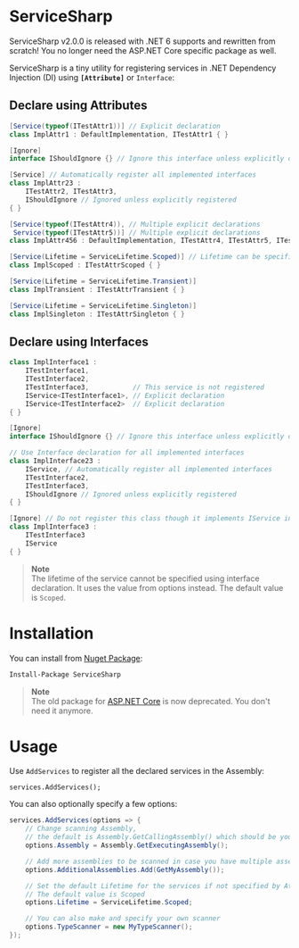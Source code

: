 # ServiceSharp

ServiceSharp v2.0.0 is released with .NET 6 supports and rewritten from scratch! You no longer need the ASP.NET Core specific package as well.

ServiceSharp is a tiny utility for registering services in .NET Dependency Injection (DI) using **`[Attribute]`** or `Interface`:

## Declare using Attributes

```cs
[Service(typeof(ITestAttr1))] // Explicit declaration
class ImplAttr1 : DefaultImplementation, ITestAttr1 { }

[Ignore]
interface IShouldIgnore {} // Ignore this interface unless explicitly declared

[Service] // Automatically register all implemented interfaces
class ImplAttr23 : 
    ITestAttr2, ITestAttr3,
    IShouldIgnore // Ignored unless explicitly registered
{ }

[Service(typeof(ITestAttr4)), // Multiple explicit declarations
 Service(typeof(ITestAttr5))] // Multiple explicit declarations
class ImplAttr456 : DefaultImplementation, ITestAttr4, ITestAttr5, ITestAttr6 { }

[Service(Lifetime = ServiceLifetime.Scoped)] // Lifetime can be specified
class ImplScoped : ITestAttrScoped { }

[Service(Lifetime = ServiceLifetime.Transient)]
class ImplTransient : ITestAttrTransient { }

[Service(Lifetime = ServiceLifetime.Singleton)]
class ImplSingleton : ITestAttrSingleton { }
```

## Declare using Interfaces

```cs
class ImplInterface1 :
    ITestInterface1,
    ITestInterface2,
    ITestInterface3,           // This service is not registered
    IService<ITestInterface1>, // Explicit declaration
    IService<ITestInterface2>  // Explicit declaration
{ }

[Ignore]
interface IShouldIgnore {} // Ignore this interface unless explicitly declared

// Use Interface declaration for all implemented interfaces
class ImplInterface23 : 
    IService, // Automatically register all implemented interfaces
    ITestInterface2,
    ITestInterface3,
    IShouldIgnore // Ignored unless explicitly registered
{ }

[Ignore] // Do not register this class though it implements IService interface
class ImplInterface3 : 
    ITestInterface3
    IService
{ }
```

> **Note**  
> The lifetime of the service cannot be specified using interface declaration. It uses the value from options instead. The default value is `Scoped`.

# Installation

You can install from [Nuget Package](https://www.nuget.org/packages/ServiceSharp/):

```ps
Install-Package ServiceSharp
```

> **Note**  
> The old package for [ASP.NET Core](https://www.nuget.org/packages/ServiceSharp.AspNetCore/) is now deprecated. You don't need it anymore.

# Usage

Use `AddServices` to register all the declared services in the Assembly:

```
services.AddServices();
```

You can also optionally specify a few options:

```cs
services.AddServices(options => {
    // Change scanning Assembly,
    // the default is Assembly.GetCallingAssembly() which should be your own code
    options.Assembly = Assembly.GetExecutingAssembly();

    // Add more assemblies to be scanned in case you have multiple assemblies
    options.AdditionalAssemblies.Add(GetMyAssembly());

    // Set the default Lifetime for the services if not specified by Attribute declaration
    // The default value is Scoped
    options.Lifetime = ServiceLifetime.Scoped;

    // You can also make and specify your own scanner
    options.TypeScanner = new MyTypeScanner();
});
```